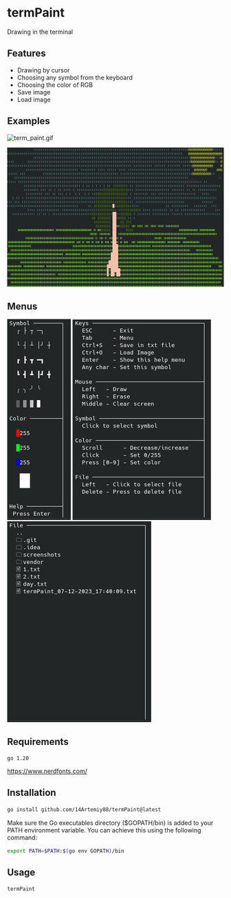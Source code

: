 # termPaint
Drawing in the terminal

## Features
- Drawing by cursor
- Choosing any symbol from the keyboard
- Choosing the color of RGB
- Save image
- Load image

## Examples

![term_paint.gif](screenshots/term_paint.gif)

![2023-07-09_12-02.png](screenshots/2023-07-09_12-02.png)

## Menus

![menu.png](screenshots/menu.png)   ![helpMenu.png](screenshots/helpMenu.png)   ![file.png](screenshots/file.png)


## Requirements
```agsl
go 1.20
```
https://www.nerdfonts.com/

## Installation

```bash
go install github.com/14Artemiy88/termPaint@latest
```
Make sure the Go executables directory ($GOPATH/bin) is added to your PATH environment variable. You can achieve this using the following command:
```bash
export PATH=$PATH:$(go env GOPATH)/bin
```

## Usage
```bash
termPaint
```